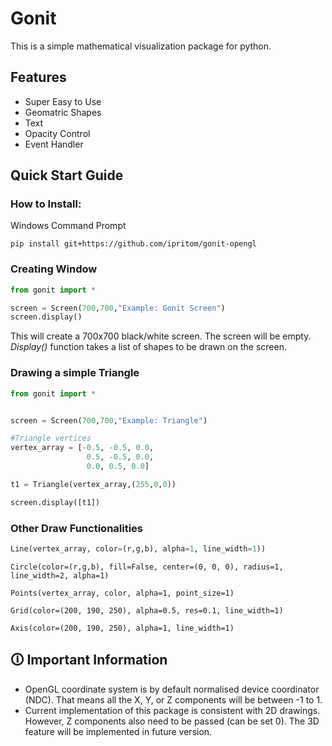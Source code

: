# Gonit
This is a simple mathematical visualization package for python.

## Features
* Super Easy to Use
* Geomatric Shapes
* Text
* Opacity Control
* Event Handler

## Quick Start Guide
### How to Install:
Windows Command Prompt
```
pip install git+https://github.com/ipritom/gonit-opengl
```
### Creating Window
```python
from gonit import *

screen = Screen(700,700,"Example: Gonit Screen")
screen.display()
```
This will create a 700x700 black/white screen. The screen will be empty. *Display()* function takes a list of shapes to be drawn on the screen.

### Drawing a simple Triangle

```python
from gonit import *


screen = Screen(700,700,"Example: Triangle")

#Triangle vertices 
vertex_array = [-0.5, -0.5, 0.0,
                 0.5, -0.5, 0.0,
                 0.0, 0.5, 0.0]

t1 = Triangle(vertex_array,(255,0,0))

screen.display([t1])
```
### Other Draw Functionalities
```python
Line(vertex_array, color=(r,g,b), alpha=1, line_width=1))
```
```
Circle(color=(r,g,b), fill=False, center=(0, 0, 0), radius=1, line_width=2, alpha=1)
```
```
Points(vertex_array, color, alpha=1, point_size=1)
```
```
Grid(color=(200, 190, 250), alpha=0.5, res=0.1, line_width=1)
```
```
Axis(color=(200, 190, 250), alpha=1, line_width=1)
```
## 🛈 Important Information
* OpenGL coordinate system is by default normalised device coordinator (NDC). That means all the X, Y, or Z components will be between -1 to 1.
* Current implementation of this package is consistent with 2D drawings. However, Z components also need to be passed (can be set 0). The 3D feature will be implemented in future version.
